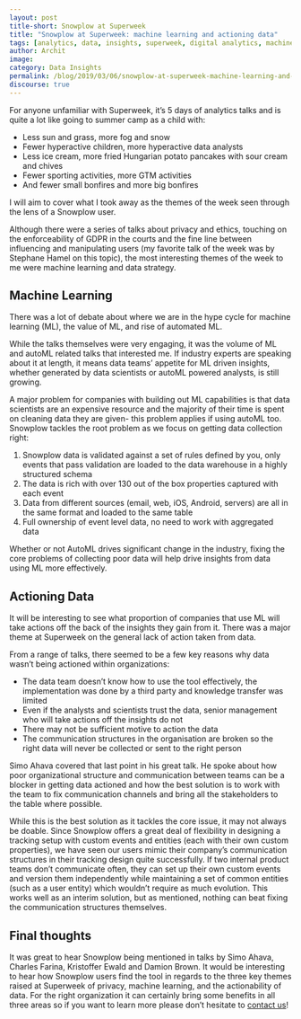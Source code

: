 ```yaml
---
layout: post
title-short: Snowplow at Superweek
title: "Snowplow at Superweek: machine learning and actioning data"
tags: [analytics, data, insights, superweek, digital analytics, machine learning]
author: Archit
image:
category: Data Insights
permalink: /blog/2019/03/06/snowplow-at-superweek-machine-learning-and-actioning-data/
discourse: true
---
```

For anyone unfamiliar with Superweek, it’s 5 days of analytics talks and is quite a lot like going to summer camp as a child with:

- Less sun and grass, more fog and snow
- Fewer hyperactive children, more hyperactive data analysts
- Less ice cream, more fried Hungarian potato pancakes with sour cream and chives
- Fewer sporting activities, more GTM activities
- And fewer small bonfires and more big bonfires

I will aim to cover what I took away as the themes of the week seen through the lens of a Snowplow user.

Although there were a series of talks about privacy and ethics, touching on the enforceability of GDPR in the courts and the fine line between influencing and manipulating users (my favorite talk of the week was by Stephane Hamel on this topic), the most interesting themes of the week to me were machine learning and data strategy.

<h2 id="machine learning">Machine Learning</h2>

There was a lot of debate about where we are in the hype cycle for machine learning (ML), the value of ML, and rise of automated ML.

While the talks themselves were very engaging, it was the volume of ML and autoML related talks that interested me. If industry experts are speaking about it at length, it means data teams’ appetite for ML driven insights, whether generated by data scientists or autoML powered analysts, is still growing.

A major problem for companies with building out ML capabilities is that data scientists are an expensive resource and the majority of their time is spent on cleaning data they are given- this problem applies if using autoML too. Snowplow tackles the root problem as we focus on getting data collection right:

1. Snowplow data is validated against a set of rules defined by you, only events that pass validation are loaded to the data warehouse in a highly structured schema
2. The data is rich with over 130 out of the box properties captured with each event
3. Data from different sources (email, web, iOS, Android, servers) are all in the same format and loaded to the same table
4. Full ownership of event level data, no need to work with aggregated data

Whether or not AutoML drives significant change in the industry, fixing the core problems of collecting poor data will help drive insights from data using ML more effectively.


<h2 id="actioning data">Actioning Data</h2>

It will be interesting to see what proportion of companies that use ML will take actions off the back of the insights they gain from it. There was a major theme at Superweek on the general lack of action taken from data.

From a range of talks, there seemed to be a few key reasons why data wasn’t being actioned within organizations:

- The data team doesn’t know how to use the tool effectively, the implementation was done by a third party and knowledge transfer was limited
- Even if the analysts and scientists trust the data, senior management who will take actions off the insights do not
- There may not be sufficient motive to action the data
- The communication structures in the organisation are broken so the right data will never be collected or sent to the right person

Simo Ahava covered that last point in his great talk. He spoke about how poor organizational structure and communication between teams can be a blocker in getting data actioned and how the best solution is to work with the team to fix communication channels and bring all the stakeholders to the table where possible.

While this is the best solution as it tackles the core issue, it may not always be doable. Since Snowplow offers a great deal of flexibility in designing a tracking setup with custom events and entities (each with their own custom properties), we have seen our users mimic their company’s communication structures in their tracking design quite successfully. If two internal product teams don’t communicate often, they can set up their own custom events and version them independently while maintaining a set of common entities (such as a user entity) which wouldn’t require as much evolution. This works well as an interim solution, but as mentioned, nothing can beat fixing the communication structures themselves.


<h2>Final thoughts</h2>

It was great to hear Snowplow being mentioned in talks by Simo Ahava, Charles Farina, Kristoffer Ewald and Damion Brown. It would be interesting to hear how Snowplow users find the tool in regards to the three key themes raised at Superweek of privacy, machine learning, and the actionability of data. For the right organization it can certainly bring some benefits in all three areas so if you want to learn more please don’t hesitate to [contact us][contact]!



[contact]: https://snowplowanalytics.com/company/contact-us/?utm_source=blog&utm_medium=superweek&utm_content=text-link
